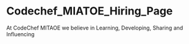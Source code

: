 # Codechef_MIATOE_Hiring_Page
At CodeChef MITAOE we believe in Learning, Developing, Sharing and Influencing
